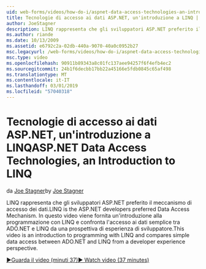 ```yaml
---
uid: web-forms/videos/how-do-i/aspnet-data-access-technologies-an-introduction-to-linq
title: Tecnologie di accesso ai dati ASP.NET, un'introduzione a LINQ | Microsoft Docs
author: JoeStagner
description: LINQ rappresenta che gli sviluppatori ASP.NET preferito il meccanismo di accesso dei dati. In questo video viene fornita un'introduzione alla programmazione con LINQ e confronta dati semplice accesso betwee...
ms.author: riande
ms.date: 10/13/2009
ms.assetid: e6792c2a-02db-440a-9070-40a0c0952b27
msc.legacyurl: /web-forms/videos/how-do-i/aspnet-data-access-technologies-an-introduction-to-linq
msc.type: video
ms.openlocfilehash: 90911b89343a8c01fc137aee94257f6f4efb4ec2
ms.sourcegitcommit: 24b1f6decbb17bb22a45166e5fdb0845c65af498
ms.translationtype: MT
ms.contentlocale: it-IT
ms.lasthandoff: 03/01/2019
ms.locfileid: "57040318"
---
```

<a name="aspnet-data-access-technologies-an-introduction-to-linq"></a><span data-ttu-id="ee648-104">Tecnologie di accesso ai dati ASP.NET, un'introduzione a LINQ</span><span class="sxs-lookup"><span data-stu-id="ee648-104">ASP.NET Data Access Technologies, an Introduction to LINQ</span></span>
====================
<span data-ttu-id="ee648-105">da [Joe Stagner](https://github.com/JoeStagner)</span><span class="sxs-lookup"><span data-stu-id="ee648-105">by [Joe Stagner](https://github.com/JoeStagner)</span></span>

<span data-ttu-id="ee648-106">LINQ rappresenta che gli sviluppatori ASP.NET preferito il meccanismo di accesso dei dati.</span><span class="sxs-lookup"><span data-stu-id="ee648-106">LINQ is the ASP.NET developers preferred Data Access Mechanism.</span></span> <span data-ttu-id="ee648-107">In questo video viene fornita un'introduzione alla programmazione con LINQ e confronta l'accesso ai dati semplice tra ADO.NET e LINQ da una prospettiva di esperienza di sviluppatore.</span><span class="sxs-lookup"><span data-stu-id="ee648-107">This video is an introduction to programming with LINQ and compares simple data access between ADO.NET and LINQ from a developer experience perspective.</span></span>

[<span data-ttu-id="ee648-108">&#9654;Guarda il video (minuti 37)</span><span class="sxs-lookup"><span data-stu-id="ee648-108">&#9654; Watch video (37 minutes)</span></span>](https://channel9.msdn.com/Blogs/ASP-NET-Site-Videos/aspnet-data-access-technologies-an-introduction-to-linq)
